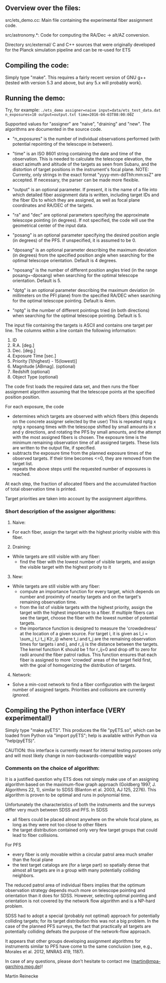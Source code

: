 ## Overview over the files:

src/ets_demo.cc:
Main file containing the experimental fiber assignment code.

src/astronomy.*:
Code for computing the RA/Dec -> alt/AZ conversion.

Directory src/external/
C and C++ sources that were originally developed for the Planck simulation
pipeline and can be re-used for ETS

## Compiling the code:

Simply type "make". This requires a fairly recent version of GNU g++ (tested
with version 5.3 and above, but any 5.x will probably work).

## Running the demo:

Try, for example:
`./ets_demo assigner=naive input=data/ets_test_data.dat n_exposures=10 output=output.txt time=2016-04-03T08:00:00Z`

Supported values for "assigner" are "naive", "draining" and "new".
The algorithms are documented in the source code.

- "n_exposures" is the number of individual observations performed (with
  potential repointing of the telescope in between).

- "time" is an ISO 8601 string containing the date and time of the observation.
  This is needed to calculate the telescope elevation, the exact azimuth and altitude
  of the targets as seen from Subaru, and the distortion of target positions in the
  instrument's focal plane.
  NOTE: Currenty, only strings in the exact format "yyyy-mm-ddThh:mm:ssZ" are
  accepted. If necessary, the parser can be made more flexible.

- "output" is an optional parameter. If present, it is the name of a file into
which detailed fiber assignment data is written, including target IDs and the
fiber IDs to which they are assigned, as well as focal plane coordinates and
RA/DEC of the targets.

- "ra" and "dec" are optional parameters specifying the approximate telescope
pointing (in degrees). If not specified, the code will use the geometrical
center of the input data.

- "posang" is an optional parameter specifying the desired position angle (in
degrees) of the PFS. If unspecified, it is assumed to be 0.

- "dposang" is an optional parameter describing the maximum deviation (in degrees)
from the specified position angle when searching for the optimal telescope
orientation. Default is 4 degrees.

- "nposang" is the number of different position angles tried (in the range
posang+-dposang) when searching for the optimal telescope orientation.
Default is 5.

- "dptg" is an optional parameter describing the maximum deviation (in millimeters
on the PFI plane) from the specified RA/DEC when searching for the optimal
telescope pointing. Default is 4mm.

- "nptg" is the number of different pointings tried (in both directions)
when searching for the optimal telescope pointing. Default is 5.

The input file containing the targets is ASCII and contains one target per line.
The columns within a line contain the following information:

 1. ID
 2. R.A. [deg.]
 3. Dec. [deg.]
 4. Exposure Time [sec.]
 5. Priority [1(highest) - 15(lowest)]
 6. Magnitude [ABmag]. (optional)
 7. Redshift (optional)
 8. Object Type (optional)

The code first loads the required data set, and then runs the fiber assignment
algorithm assuming that the telescope points at the specified position
position.

For each exposure, the code
- determines which targets are observed with which fibers
  (this depends on the concrete assigner selected by the user)
  This is repeated nptg x nptg x nposang times with the telescope shifted by small amounts in
  x and y directions, and rotating the PFS by small amounts, and the attempt
  with the most assigned fibers is chosen.
  The exposure time is the minimum remaining observation time of all assigned
  targets.
  These lists are written to the output file, if specified.
- subtracts the exposure time from the planned exposure times of the observed
  targets. If their time becomes <=0, they are removed from the target list.
- repeats the above steps until the requested number of exposures is reached.

At each step, the fraction of allocated fibers and the accumulated fraction of
total observation time is printed.

Target priorities are taken into account by the assignment algorithms.

### Short description of the assigner algorithms:

1. Naive:
  - For each fiber, assign the target with the highest priority visible with this
    fiber.

2. Draining:
  - While targets are still visible with any fiber:
    - find the fiber with the lowest number of visible targets, and assign the
      visible target with the highest prioity to it

3. New:
  - While targets are still visible with any fiber:
    - compute an importance function for every target, which depends on number and
      proximity of nearby targets and on the target's remaining observation time.
    - from the list of visible targets with the highest priority, assign the target
      with the highest importance to a fiber. If multiple fibers can see the target,
      choose the fiber with the lowest number of potential targets.
    - the importance function is designed to measure the 'crowdedness' at the
      location of a given source. For target i, it is given as
      I_i = \sum_j t_i t_j K(r_ij)
      where t_i and t_j are the remaining observation times for targets i and j, and
      r_ij is the distance between the targets. The kernel function K should be 1 for
      r_ij=0 and drop off to zero for radii around the fiber patrol radius.
      This function ensures that each fiber is assigned to more 'crowded' areas of the
      target field first, with the goal of homogenizing the distribution of targets.

4. Network:
  - Solve a min-cost network to find a fiber configuration with the largest
    number of assigned targets. Priorities and collisions are currently _ignored_.

## Compiling the Python interface (VERY experimental!)

Simply type "make pyETS". This produces the file "pyETS.so", which can be loaded
from Python via "import pyETS"; help is available within Python via
"help(pyETS)".

CAUTION: this interface is currently meant for internal testing purposes only
and will most likely change in non-backwards-compatible ways!

### Comments on the choice of algorithm:

It is a justified question why ETS does not simply make use of an assigning
algorithm based on the maximum-flow graph approach (Goldberg 1997, J. Algorithms
22, 1), similar to SDSS (Blanton et al. 2003, AJ 125, 2276). This algorithm is
proven to be optimal and runs in polynomial time.

Unfortunately the characteristics of both the instruments and the surveys differ
very much between SDSS and PFS. In SDSS
- all fibers could be placed almost anywhere on the whole focal plane, as long
  as they were not too close to other fibers
- the target distribution contained only very few target groups that could lead
  to fiber collisions.

For PFS
- every fiber is only movable within a circular patrol area much smaller than
  the focal plane
- the test target catalogs are (for a large part) so spatially dense that almost
  all targets are in a group with many potentially colliding neighbors.

The reduced patrol area of individual fibers implies that the optimum
observation strategy depends much more on telescope pointing and orientation
than it does for SDSS. However, selecting optimal pointing and orientation is
not covered by the network flow algorithm and is a NP-hard problem.

SDSS had to adopt a special (probably not optimal) approach for potentially
colliding targets; for its target distribution this was not a big problem. In
the case of the planned PFS surveys, the fact that practically all targets are
potentially colliding defeats the purpose of the network-flow approach.

It appears that other groups developing assignment algorithms for instruments
similar to PFS have come to the same conclusion (see, e.g., Morales et al. 2012,
MNRAS 419, 1187).


In case of any questions, please don't hesitate to contact me
(martin@mpa-garching.mpg.de)!

Martin Reinecke
